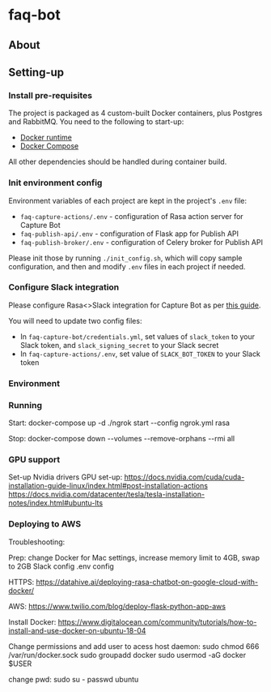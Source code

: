 # faq-bot

## About
<TBD>

## Setting-up

### Install pre-requisites

The project is packaged as 4 custom-built Docker containers, plus Postgres and RabbitMQ. You need to the following to start-up:
* [Docker runtime](https://docs.docker.com/engine/install/)
* [Docker Compose](https://docs.docker.com/compose/install/)

All other dependencies should be handled during container build.

### Init environment config

Environment variables of each project are kept in the project's `.env` file:
* `faq-capture-actions/.env` - configuration of Rasa action server for Capture Bot
* `faq-publish-api/.env` - configuration of Flask app for Publish API
* `faq-publish-broker/.env` - configuration of Celery broker for Publish API

Please init those by running `./init_config.sh`, which will copy sample configuration, and then  and modify `.env` files in each project if needed. 

### Configure Slack integration

Please configure Rasa<>Slack integration for Capture Bot as per [this guide](https://rasa.com/docs/rasa/connectors/slack/).

You will need to update two config files:
* In `faq-capture-bot/credentials.yml`, set values of `slack_token` to your Slack token, and `slack_signing_secret` to your Slack secret
* In `faq-capture-actions/.env`, set value of `SLACK_BOT_TOKEN` to your Slack token

### Environment

### Running

Start: 
docker-compose up -d
./ngrok start --config ngrok.yml rasa

Stop: 
docker-compose down --volumes --remove-orphans --rmi all

### GPU support
Set-up Nvidia drivers
GPU set-up:
https://docs.nvidia.com/cuda/cuda-installation-guide-linux/index.html#post-installation-actions
https://docs.nvidia.com/datacenter/tesla/tesla-installation-notes/index.html#ubuntu-lts

### Deploying to AWS








Troubleshooting:

Prep:
change Docker for Mac settings, increase memory limit to 4GB, swap to 2GB
Slack config
.env config

HTTPS:
https://datahive.ai/deploying-rasa-chatbot-on-google-cloud-with-docker/

AWS:
https://www.twilio.com/blog/deploy-flask-python-app-aws 

Install Docker:
https://www.digitalocean.com/community/tutorials/how-to-install-and-use-docker-on-ubuntu-18-04

Change permissions and add user to acess host daemon:
sudo chmod 666 /var/run/docker.sock
sudo groupadd docker
sudo usermod -aG docker $USER

change pwd:
sudo su -
passwd ubuntu






